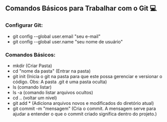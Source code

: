 ## Comandos Básicos para Trabalhar com o Git  :computer:

### Configurar Git:

- git config --global user.email "seu e-mail"
- git config --global user.name "seu nome de usuário"

### Comandos Básicos:

- mkdir (Criar Pasta)
- cd "nome da pasta" (Entrar na pasta)
- git init (Inicia o git na pasta para que este possa gerenciar e versionar o código. Obs: A pasta .git é uma pasta oculta)
- ls (comando listar)
- ls -a (comando listar arquivos ocultos)
- cd .. (voltar um nível)
- git add * (Adiciona arquivos novos e modificados do diretório atual)
- git commit -m "mensagem" (Cria o commit. A mensagem serve para ajudar a entender o que o commit criado significa dentro do projeto.)



